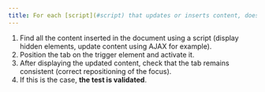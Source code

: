 ```yaml
---
title: For each [script](#script) that updates or inserts content, does the [tab order](#tab-order) remain [consistent](#comprehensible-read-order)?
---
```


1. Find all the content inserted in the document using a script (display hidden elements, update content using AJAX for example).
2. Position the tab on the trigger element and activate it.
3. After displaying the updated content, check that the tab remains consistent (correct repositioning of the focus).
4. If this is the case, **the test is validated**.
